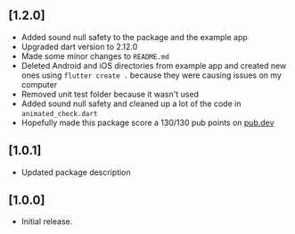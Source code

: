 ## [1.2.0]

- Added sound null safety to the package and the example app
- Upgraded dart version to 2.12.0
- Made some minor changes to `README.md`
- Deleted Android and iOS directories from example app and created new ones using `flutter create .` because they were causing issues on my computer
- Removed unit test folder because it wasn't used
- Added sound null safety and cleaned up a lot of the code in `animated_check.dart`
- Hopefully made this package score a 130/130 pub points on [pub.dev]()

## [1.0.1]

- Updated package description

## [1.0.0]

- Initial release.
